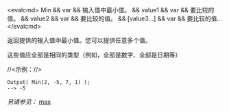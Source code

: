 \<evalcmd\> Min && var && 输入值中最小值。 && value1 && var && 要比较的值。 && value2 && var && 要比较的值。 && \[value3...\] && var && 要比较的值... \</evalcmd\>

返回提供的输入值中最小值。您可以提供任意多个值。

这些值应全部是相同的类型（例如，全部是数字、全部是日期等）

//<示例：//>

    Output( Min(2, -5, 7, 1) );
    --> -5

*另请参见：* [max](max.zh.md)